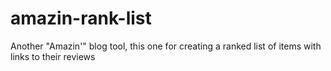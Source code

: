 # amazin-rank-list
Another "Amazin'" blog tool, this one for creating a ranked list of items with links to their reviews
